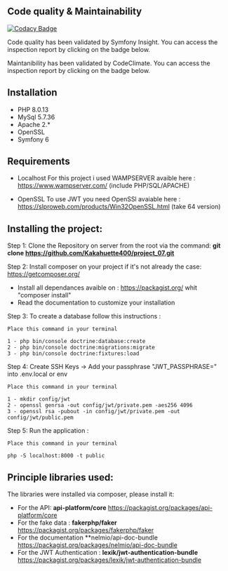 ## Code quality & Maintainability

[![Codacy Badge](https://api.codacy.com/project/badge/Grade/9c7480e7794a451682b85a8205b065d6)](https://app.codacy.com/gh/Kakahuette400/project_07?utm_source=github.com&utm_medium=referral&utm_content=Kakahuette400/project_07&utm_campaign=Badge_Grade_Settings)

Code quality has been validated by Symfony Insight. You can access the inspection report by clicking on the badge below.


Maintanibility has been validated by CodeClimate. You can access the inspection report by clicking on the badge below.


## Installation
- PHP 8.0.13
- MySql 5.7.36
- Apache 2.*
- OpenSSL
- Symfony 6

## Requirements
- Localhost 
For this project i used WAMPSERVER avaible here : https://www.wampserver.com/ (include PHP/SQL/APACHE)

- OpenSSL
To use JWT you need OpenSSl avaiable here : https://slproweb.com/products/Win32OpenSSL.html (take 64 version)


## Installing the project:
Step 1: Clone the Repository on server from the root via the command: **git clone https://github.com/Kakahuette400/project_07.git**

Step 2: Install composer on your project if it's not already the case: https://getcomposer.org/
- Install all dependances avaible on : https://packagist.org/ whit "composer install"
- Read the documentation to customize your installation

Step 3: To create a database follow this instructions :

`Place this command in your terminal `
  
    1 - php bin/console doctrine:database:create
    2 - php bin/console doctrine:migrations:migrate
    3 - php bin/console doctrine:fixtures:load


Step 4: Create SSH Keys ->  Add your passphrase "JWT_PASSPHRASE=" into .env.local or env

`Place this command in your terminal`
  
    1 - mkdir config/jwt
    2 - openssl genrsa -out config/jwt/private.pem -aes256 4096
    3 - openssl rsa -pubout -in config/jwt/private.pem -out config/jwt/public.pem


Step 5: Run the application : 

`Place this command in your terminal `
  
    php -S localhost:8000 -t public   

## Principle libraries used:
The libraries were installed via composer, please install it:
- For the API: **api-platform/core** https://packagist.org/packages/api-platform/core
- For the fake data : **fakerphp/faker** https://packagist.org/packages/fakerphp/faker
- For the documentation **nelmio/api-doc-bundle https://packagist.org/packages/nelmio/api-doc-bundle
- For the JWT Authentication : **lexik/jwt-authentication-bundle** https://packagist.org/packages/lexik/jwt-authentication-bundle














